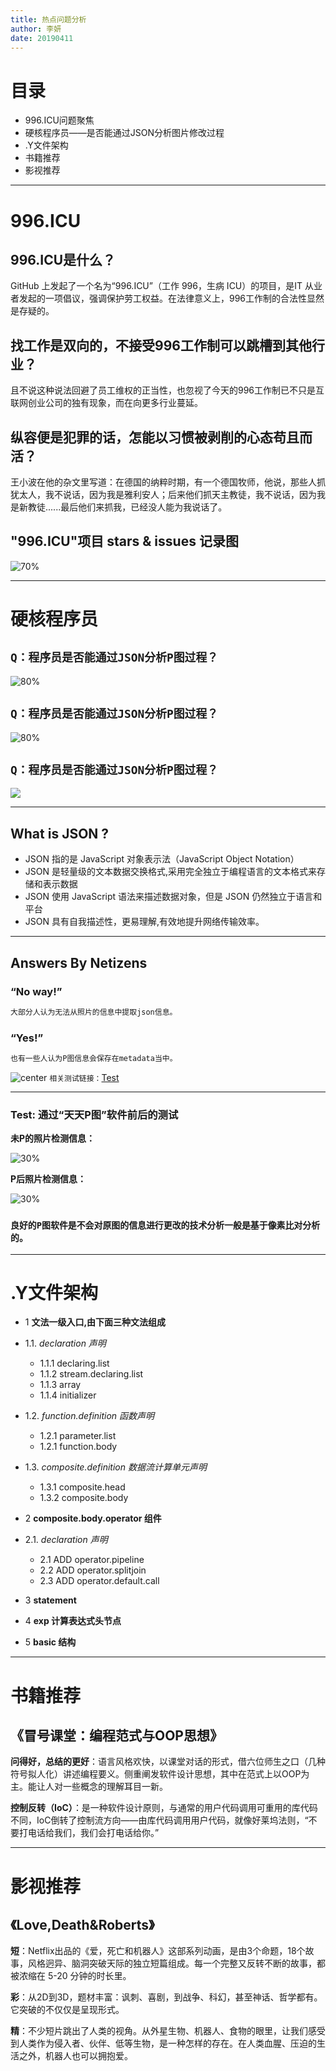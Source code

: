 ```yaml
---
title: 热点问题分析
author: 李妍
date: 20190411
---
```

目录
===
- 996.ICU问题聚焦
- 硬核程序员——是否能通过JSON分析图片修改过程
- .Y文件架构
- 书籍推荐
- 影视推荐

---

# 996.ICU
## 996.ICU是什么？
GitHub 上发起了一个名为“996.ICU”（工作 996，生病 ICU）的项目，是IT 从业者发起的一项倡议，强调保护劳工权益。在法律意义上，996工作制的合法性显然是存疑的。

## 找工作是双向的，不接受996工作制可以跳槽到其他行业？
且不说这种说法回避了员工维权的正当性，也忽视了今天的996工作制已不只是互联网创业公司的独有现象，而在向更多行业蔓延。

## 纵容便是犯罪的话，怎能以习惯被剥削的心态苟且而活？
王小波在他的杂文里写道：在德国的纳粹时期，有一个德国牧师，他说，那些人抓犹太人，我不说话，因为我是雅利安人；后来他们抓天主教徒，我不说话，因为我是新教徒......最后他们来抓我，已经没人能为我说话了。

## "996.ICU"项目 stars & issues 记录图
![70%](https://github.com/GalaxyYan/weekly-shares/blob/master/0.jpg)

---

# 硬核程序员
## `Q：程序员是否能通过JSON分析P图过程？`
![80%](https://github.com/GalaxyYan/weekly-shares/blob/master/3.jpg)
 

## `Q：程序员是否能通过JSON分析P图过程？`
![80%](https://github.com/GalaxyYan/weekly-shares/blob/master/4.jpg)


## `Q：程序员是否能通过JSON分析P图过程？`
![](https://github.com/GalaxyYan/weekly-shares/blob/master/5.jpg)

---
## What is JSON ?

- JSON 指的是 JavaScript 对象表示法（JavaScript Object Notation）
- JSON 是轻量级的文本数据交换格式,采用完全独立于编程语言的文本格式来存储和表示数据
- JSON 使用 JavaScript 语法来描述数据对象，但是 JSON 仍然独立于语言和平台
- JSON 具有自我描述性，更易理解,有效地提升网络传输效率。

---
## Answers By Netizens

### “No way!”
```html
大部分人认为无法从照片的信息中提取json信息。
```
### “Yes!”
```html
也有一些人认为P图信息会保存在metadata当中。
```
![center](https://github.com/GalaxyYan/weekly-shares/blob/master/6.jpg)
`相关测试链接：`[Test](http://imageedited.com/#exifResults.....output)

---
### Test: 通过“天天P图”软件前后的测试

**未P的照片检测信息：**

![30%](https://github.com/GalaxyYan/weekly-shares/blob/master/1.jpg)



**P后照片检测信息：**

![30%](https://github.com/GalaxyYan/weekly-shares/blob/master/2.jpg)
### `良好的P图软件是不会对原图的信息进行更改的技术分析一般是基于像素比对分析的。`

---
# .Y文件架构
- 1 **文法一级入口,由下面三种文法组成**
- 1.1. *declaration 声明*     
   
   - 1.1.1 declaring.list
   - 1.1.2 stream.declaring.list
   - 1.1.3 array 
   - 1.1.4 initializer   
- 1.2. *function.definition 函数声明*
   
   - 1.2.1 parameter.list
   - 1.2.1 function.body 
- 1.3. *composite.definition 数据流计算单元声明*
   
   -  1.3.1 composite.head 
   -  1.3.2 composite.body  
   
- 2 **composite.body.operator 组件**
- 2.1. *declaration 声明*     
   
   - 2.1 ADD operator.pipeline 
   - 2.2 ADD operator.splitjoin
   - 2.3 ADD operator.default.call 
- 3 **statement**
- 4 **exp 计算表达式头节点**
- 5 **basic 结构**  

---
# 书籍推荐
## 《冒号课堂：编程范式与OOP思想》
**问得好，总结的更好**：语言风格欢快，以课堂对话的形式，借六位师生之口（几种符号拟人化）讲述编程要义。侧重阐发软件设计思想，其中在范式上以OOP为主。能让人对一些概念的理解耳目一新。

**控制反转（IoC）**：是一种软件设计原则，与通常的用户代码调用可重用的库代码不同，IoC倒转了控制流方向——由库代码调用用户代码，就像好莱坞法则，“不要打电话给我们，我们会打电话给你。”


---
# 影视推荐      
## 《Love,Death&Roberts》
**短**：Netflix出品的《爱，死亡和机器人》这部系列动画，是由3个命题，18个故事，风格迥异、脑洞突破天际的独立短篇组成。每一个完整又反转不断的故事，都被浓缩在 5-20 分钟的时长里。

**彩**：从2D到3D，题材丰富：讽刺、喜剧，到战争、科幻，甚至神话、哲学都有。它突破的不仅仅是呈现形式。

**精**：不少短片跳出了人类的视角。从外星生物、机器人、食物的眼里，让我们感受到人类作为侵入者、伙伴、低等生物，是一种怎样的存在。在人类血腥、压迫的生活之外，机器人也可以拥抱爱。

